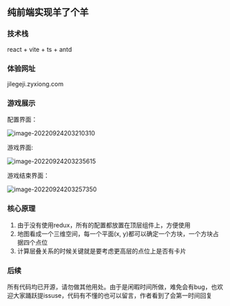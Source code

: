 ## 纯前端实现羊了个羊

### 技术栈

react + vite + ts + antd

### 体验网址

jilegeji.zyxiong.com

### 游戏展示

配置界面：

![image-20220924203210310](https://csuxzy-images-1300770696.cos.ap-guangzhou.myqcloud.com/image-20220924203210310.png)

游戏界面:

![image-20220924203235615](https://csuxzy-images-1300770696.cos.ap-guangzhou.myqcloud.com/image-20220924203235615.png)

游戏结束界面：

![image-20220924203257350](https://csuxzy-images-1300770696.cos.ap-guangzhou.myqcloud.com/image-20220924203257350.png)

### 核心原理

1. 由于没有使用redux，所有的配置都放置在顶层组件上，方便使用
2. 地图看成一个三维空间，每一个平面(x, y)都可以确定一个方块，一个方块占据四个点位
3. 计算层叠关系的时候关键就是要考虑更高层的点位上是否有卡片



### 后续

所有代码均已开源，请勿做其他用处。由于是闲暇时间所做，难免会有bug，也欢迎大家踊跃提issuse，代码有不懂的也可以留言，作者看到了会第一时间回复